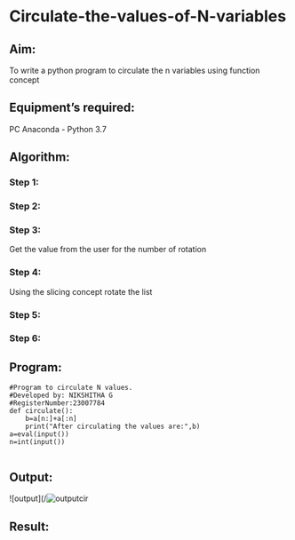 # Circulate-the-values-of-N-variables
## Aim:
To write a python program to circulate the n variables using function concept
## Equipment’s required:
PC
Anaconda - Python 3.7
## Algorithm: 
### Step 1: 
### Step 2: 
### Step 3: 
Get the value from the user for the number of rotation
### Step 4: 
Using the slicing concept rotate the list

### Step 5: 
### Step 6: 
## Program:
```
#Program to circulate N values.
#Developed by: NIKSHITHA G
#RegisterNumber:23007784
def circulate():
    b=a[n:]+a[:n]
    print("After circulating the values are:",b)
a=eval(input())
n=int(input())
     
```
## Output:
![output](/![outputcir](https://github.com/23007784/Circulate-the-values-of-N-variables/assets/139115570/9afb1b42-d17c-4a9a-b0b2-66d1cd2c020b)

## Result:
